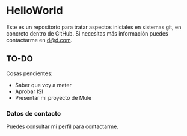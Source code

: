 # HelloWorld
Este es un repositorio para tratar aspectos iniciales en sistemas git, en concreto dentro de GitHub. Si necesitas más información puedes contactarme en [d@d.com](mailto:d@d.com).

## TO-DO
Cosas pendientes:
- Saber que voy a meter
- Aprobar ISI
- Presentar mi proyecto de Mule

### Datos de contacto
Puedes consultar mi perfil para contactarme.